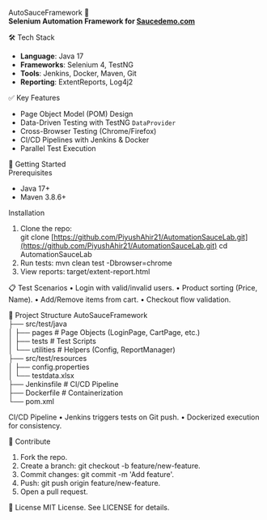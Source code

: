 AutoSauceFramework 🚀  
**Selenium Automation Framework for [Saucedemo.com](https://www.saucedemo.com/)**  

🛠️ Tech Stack  
- **Language**: Java 17  
- **Frameworks**: Selenium 4, TestNG  
- **Tools**: Jenkins, Docker, Maven, Git  
- **Reporting**: ExtentReports, Log4j2  

✅ Key Features  
- Page Object Model (POM) Design  
- Data-Driven Testing with TestNG `DataProvider`  
- Cross-Browser Testing (Chrome/Firefox)  
- CI/CD Pipelines with Jenkins & Docker  
- Parallel Test Execution  

🚀 Getting Started  
Prerequisites
- Java 17+  
- Maven 3.8.6+

Installation  
1. Clone the repo:  
    git clone [https://github.com/PiyushAhir21/AutomationSauceLab.git](https://github.com/PiyushAhir21/AutomationSauceLab.git)
    cd AutomationSauceLab  
3.	Run tests:
    mvn clean test -Dbrowser=chrome  
4.	View reports: target/extent-report.html

📋 Test Scenarios
•	Login with valid/invalid users.
•	Product sorting (Price, Name).
•	Add/Remove items from cart.
•	Checkout flow validation.


📂 Project Structure
AutoSauceFramework  
├── src/test/java  
│   ├── pages        # Page Objects (LoginPage, CartPage, etc.)  
│   ├── tests        # Test Scripts  
│   └── utilities    # Helpers (Config, ReportManager)  
├── src/test/resources  
│   ├── config.properties  
│   └── testdata.xlsx  
├── Jenkinsfile      # CI/CD Pipeline  
├── Dockerfile       # Containerization  
└── pom.xml  


CI/CD Pipeline
•	Jenkins triggers tests on Git push.
•	Dockerized execution for consistency.


🤝 Contribute
1.	Fork the repo.
2.	Create a branch: git checkout -b feature/new-feature.
3.	Commit changes: git commit -m 'Add feature'.
4.	Push: git push origin feature/new-feature.
5.	Open a pull request.

   
📜 License
MIT License. See LICENSE for details.
